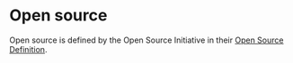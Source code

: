 # Open source

Open source is defined by the Open Source Initiative in their [Open Source Definition](https://opensource.org/osd-annotated).
